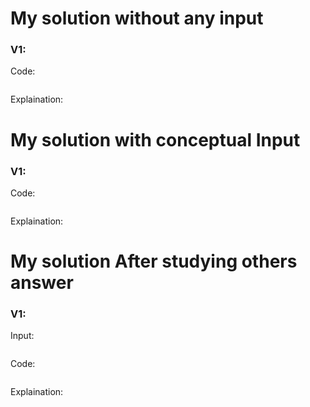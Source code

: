 # My solution without any input

### V1:
Code:
```js

```
Explaination:

# My solution with conceptual Input

### V1: 
Code:
```js

```
Explaination:

# My solution After studying others answer

### V1: 
Input:
```js

```
Code:
```js

```
Explaination: